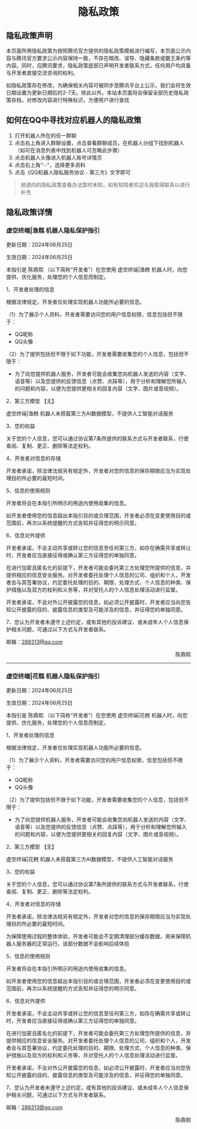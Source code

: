 # <p align="center">隐私政策</p>

## 隐私政策声明

本页面所用隐私政策为按照腾讯官方提供的隐私政策模板进行编写，本页面公示内容与腾讯官方要求公示内容保持一致，不存在暗改、误导、隐藏条款或霸王条约等内容。同时，应腾讯要求，隐私政策底部已声明开发者联系方式，任何用户均具备与开发者直接交流咨询的权利。

如隐私政策存在修改，为确保相关内容可被同步至腾讯平台上公示，我们会将生效日期设置为更新日期后的2-7天。除此以外，本站本页面将会保留全部历史隐私政策存档，对修改内容进行特殊标识，方便用户进行查找

## 如何在QQ中寻找对应机器人的隐私政策

1. 打开机器人所在的任一群聊
2. 点击右上角进入群聊设置，点击查看群聊成员，在机器人分组下找到机器人（如可在消息列表中找到机器人可忽略此步骤）
3. 点击机器人头像进入机器人账号详情页
4. 点击右上角“···”，选择更多资料
5. 点击《QQ机器人隐私服务协议﹣第三方》文字即可

> 频道内的隐私政策查看办法暂时未知，如有知晓者欢迎与我取得联系以进行补充

## 隐私政策详情

### 虚空终端|渔糕 机器人隐私保护指引

更新日期：2024年06月25日

生效日期：2024年06月25日

本指引是 陈鼎熙 （以下简称“开发者”）在您使用 虚空终端|渔糕 机器人时，向您提供、优化服务，处理您的个人信息而制定。

1、开发者处理的信息

根据法律规定，开发者仅处理实现机器人功能所必要的信息。

（1）为了展示个人资料，开发者需要访问您的用户信息权限，信息包括但不限于：

- QQ昵称
- QQ头像

（2）为了提供包括但不限于如下功能，开发者需要收集您的个人信息，包括但不限于：

- 为了向您提供机器人服务，开发者可能会收集您向机器人发送的内容（文字、语音等）以及您提供的反馈信息（点赞、点踩等），用于分析和理解您所输入的问题和内容，以便为您提供更相关的回复内容（文字、图片或音视频）。

2、第三方模型 【无】

虚空终端|渔糕 机器人未搭载第三方AI数据模型，不提供人工智能对话服务

3、您的权益

关于您的个人信息，您可以通过协议第7条所提供的联系方式与开发者联系，行使查阅、复制、更正、删除等法定权利。

4、开发者对信息的存储

开发者承诺，除法律法规另有规定外，开发者对您的信息的保存期限应当为实现处理目的所必要的最短时间。

5、信息的使用规则

开发者将会在本指引所明示的用途内使用收集的信息。

如开发者使用您的信息超出本指引目的或合理范围，开发者必须在变更使用目的或范围前，再次以系统提醒的方式告知并征得您的明示同意。

6、信息对外提供

开发者承诺，不会主动共享或转让您的信息至任何第三方，如存在确需共享或转让时，开发者应当直接征得或确认第三方征得您的单独同意。

在进行加密且匿名化的前提下，开发者可能会委托第三方处理您所提供的信息，并提供相应的信息安全服务。对开发者委托处理个人信息的公司、组织和个人，开发者会与其签署协议，约定委托处理的目的、期限、处理方式、个人信息的种类、保护措施以及双方的权利和义务等，并对受托人的个人信息处理活动进行监督。

开发者承诺，不会对外公开披露您的信息，如必须公开披露时，开发者应当向您告知公开披露的目的、披露信息的类型及可能涉及的信息，并征得您的单独同意。

7、您认为开发者未遵守上述约定，或有其他的投诉建议、或未成年人个人信息保护相关问题，可通过以下方式与开发者联系。

邮箱：288313@qq.com

<p align="right">陈鼎熙</p>

---

### 虚空终端|花糕 机器人隐私保护指引

更新日期：2024年06月25日

生效日期：2024年06月25日

本指引是 陈鼎熙 （以下简称“开发者”）在您使用 虚空终端|花糕 机器人时，向您提供、优化服务，处理您的个人信息而制定。

1、开发者处理的信息

根据法律规定，开发者仅处理实现机器人功能所必要的信息。

（1）为了展示个人资料，开发者需要访问您的用户信息权限，信息包括但不限于：

- QQ昵称
- QQ头像

（2）为了提供包括但不限于如下功能，开发者需要收集您的个人信息，包括但不限于：

- 为了向您提供机器人服务，开发者可能会收集您向机器人发送的内容（文字、语音等）以及您提供的反馈信息（点赞、点踩等），用于分析和理解您所输入的问题和内容，以便为您提供更相关的回复内容（文字、图片或音视频）。

2、第三方模型 【无】

虚空终端|花糕 机器人未搭载第三方AI数据模型，不提供人工智能对话服务

3、您的权益

关于您的个人信息，您可以通过协议第7条所提供的联系方式与开发者联系，行使查阅、复制、更正、删除等法定权利。

4、开发者对信息的存储

开发者承诺，除法律法规另有规定外，开发者对您的信息的保存期限应当为实现处理目的所必要的最短时间。

为保障使用过程的整体体验，开发者可能会不定期清理部分缓存数据，用来保障机器人服务器的正常运行。该部分数据不会影响后续体验

5、信息的使用规则

开发者将会在本指引所明示的用途内使用收集的信息。

如开发者使用您的信息超出本指引目的或合理范围，开发者必须在变更使用目的或范围前，再次以系统提醒的方式告知并征得您的明示同意。

6、信息对外提供

开发者承诺，不会主动共享或转让您的信息至任何第三方，如存在确需共享或转让时，开发者应当直接征得或确认第三方征得您的单独同意。

在进行加密且匿名化的前提下，开发者可能会委托第三方处理您所提供的信息，并提供相应的信息安全服务。对开发者委托处理个人信息的公司、组织和个人，开发者会与其签署协议，约定委托处理的目的、期限、处理方式、个人信息的种类、保护措施以及双方的权利和义务等，并对受托人的个人信息处理活动进行监督。

开发者承诺，不会对外公开披露您的信息，如必须公开披露时，开发者应当向您告知公开披露的目的、披露信息的类型及可能涉及的信息，并征得您的单独同意。

7、您认为开发者未遵守上述约定，或有其他的投诉建议、或未成年人个人信息保护相关问题，可通过以下方式与开发者联系。

邮箱：288313@qq.com

<p align="right">陈鼎熙</p>